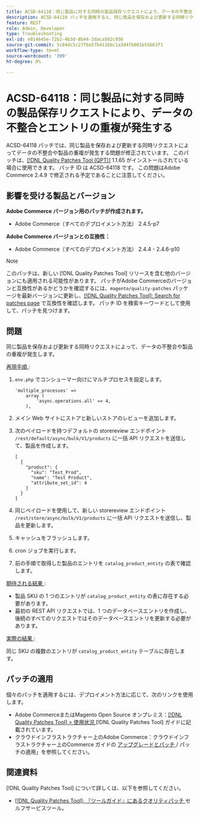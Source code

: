```yaml
---
title: ACSD-64118：同じ製品に対する同時の製品保存リクエストにより、データの不整合とエントリの重複が発生する
description: ACSD-64118 パッチを適用すると、同じ商品を保存および更新する同時リクエストによってデータの不整合や商品の重複が発生するAdobe Commerceの問題が修正されます。
feature: REST
role: Admin, Developer
type: Troubleshooting
exl-id: e014645e-72b2-4b3d-8b44-3daca502c950
source-git-commit: 5c84dc5c27f6e57b4116bc1a3d4fb001b55b63f1
workflow-type: tm+mt
source-wordcount: '399'
ht-degree: 0%

---
```


# ACSD-64118：同じ製品に対する同時の製品保存リクエストにより、データの不整合とエントリの重複が発生する

ACSD-64118 パッチでは、同じ製品を保存および更新する同時リクエストによってデータの不整合や製品の重複が発生する問題が修正されています。 このパッチは、[[!DNL Quality Patches Tool (QPT)]](/help/tools/quality-patches-tool/quality-patches-tool-to-self-serve-quality-patches.md) 1.1.65 がインストールされている場合に使用できます。 パッチ ID は ACSD-64118 です。 この問題はAdobe Commerce 2.4.9 で修正される予定であることに注意してください。

## 影響を受ける製品とバージョン

**Adobe Commerce バージョン用のパッチが作成されます。**

* Adobe Commerce（すべてのデプロイメント方法） 2.4.5-p7

**Adobe Commerce バージョンとの互換性：**

* Adobe Commerce（すべてのデプロイメント方法） 2.4.4 - 2.4.6-p10

>[!NOTE]
>
>このパッチは、新しい [!DNL Quality Patches Tool] リリースを含む他のバージョンにも適用される可能性があります。 パッチがAdobe Commerceのバージョンと互換性があるかどうかを確認するには、`magento/quality-patches` パッケージを最新バージョンに更新し、[[!DNL Quality Patches Tool]: Search for patches page](https://experienceleague.adobe.com/tools/commerce-quality-patches/index.html) で互換性を確認します。 パッチ ID を検索キーワードとして使用して、パッチを見つけます。

## 問題

同じ製品を保存および更新する同時リクエストによって、データの不整合や製品の重複が発生します。

<u> 再現手順 </u>:

1. `env.php` でコンシューマー向けにマルチプロセスを設定します。

   ```
   'multiple_processes' =>
       array (
           'async.operations.all' => 4,
       ),
   ```

1. メイン Web サイトにストアと新しいストアのレビューを追加します。
1. 次のペイロードを持つデフォルトの storereview エンドポイント `/rest/default/async/bulk/V1/products` に一括 API リクエストを送信して、製品を作成します。

   ```
   [
     {
       "product": {
         "sku": "Test_Prod",
         "name": "Test Product",
         "attribute_set_id": 4
       }
     }
   ]
   ```

1. 同じペイロードを使用して、新しい storereview エンドポイント `/rest/store/async/bulk/V1/products` に一括 API リクエストを送信し、製品を更新します。
1. キャッシュをフラッシュします。
1. cron ジョブを実行します。
1. 前の手順で取得した製品のエントリを `catalog_product_entity` の表で確認します。

<u> 期待される結果 </u>:

* 製品 SKU の 1 つのエントリが `catalog_product_entity` の表に存在する必要があります。
* 最初の REST API リクエストでは、1 つのデータベースエントリを作成し、後続のすべてのリクエストではそのデータベースエントリを更新する必要があります。

<u> 実際の結果 </u>:

同じ SKU の複数のエントリが `catalog_product_entity` テーブルに存在します。

## パッチの適用

個々のパッチを適用するには、デプロイメント方法に応じて、次のリンクを使用します。

* Adobe CommerceまたはMagento Open Source オンプレミス：[[!DNL Quality Patches Tool] > 使用状況 ](/help/tools/quality-patches-tool/usage.md) [!DNL Quality Patches Tool] ガイドに記載されています。
* クラウドインフラストラクチャー上のAdobe Commerce：クラウドインフラストラクチャー上のCommerce ガイドの [ アップグレードとパッチ ](https://experienceleague.adobe.com/docs/commerce-cloud-service/user-guide/develop/upgrade/apply-patches.html)/ パッチの適用」を参照してください。

## 関連資料

[!DNL Quality Patches Tool] について詳しくは、以下を参照してください。

* [[!DNL Quality Patches Tool]: 『ツールガイド』にあるクオリティパッチ ](/help/tools/quality-patches-tool/quality-patches-tool-to-self-serve-quality-patches.md) セルフサービスツール。
